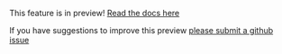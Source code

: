 This feature is in preview! [Read the docs here](https://docs.microsoft.com/en-us/azure/azure-functions/functions-bindings-external-file)

If you have suggestions to improve this preview [please submit a github issue](https://github.com/Azure/azure-webjobs-sdk-script/issues)